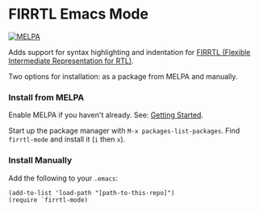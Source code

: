 FIRRTL Emacs Mode
========================================

[![MELPA](https://melpa.org/packages/firrtl-mode-badge.svg)](https://melpa.org/#/firrtl-mode)

Adds support for syntax highlighting and indentation for [FIRRTL (Flexible Intermediate Representation for RTL)](https://github.com/freechipsproject/firrtl).

Two options for installation: as a package from MELPA and manually.

### Install from MELPA

Enable MELPA if you haven't already. See: [Getting Started](http://melpa.org/#/getting-started).

Start up the package manager with `M-x packages-list-packages`. Find `firrtl-mode` and install it (`i` then `x`).

### Install Manually

Add the following to your `.emacs`:
```elisp
(add-to-list 'load-path "[path-to-this-repo]")
(require `firrtl-mode)
```
